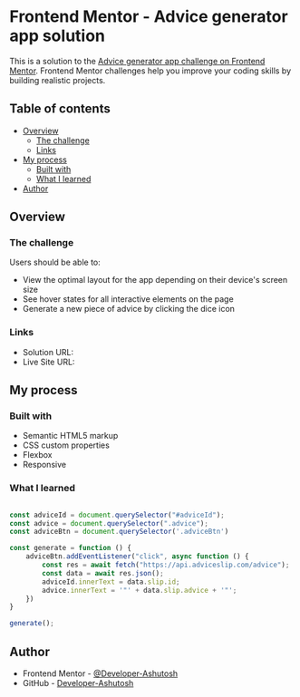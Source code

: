 # Frontend Mentor - Advice generator app solution

This is a solution to the [Advice generator app challenge on Frontend Mentor](https://www.frontendmentor.io/solutions/advice-generator-s8hbP5gNK2). Frontend Mentor challenges help you improve your coding skills by building realistic projects.

## Table of contents

- [Overview](#overview)
  - [The challenge](#the-challenge)
  - [Links](#links)
- [My process](#my-process)
  - [Built with](#built-with)
  - [What I learned](#what-i-learned)
- [Author](#author)

## Overview

### The challenge

Users should be able to:

- View the optimal layout for the app depending on their device's screen size
- See hover states for all interactive elements on the page
- Generate a new piece of advice by clicking the dice icon

### Links

- Solution URL: [](https://www.frontendmentor.io/solutions/advice-generator-s8hbP5gNK2)
- Live Site URL: [](https://developer-ashutosh.github.io/Advice-Generator/)

## My process

### Built with

- Semantic HTML5 markup
- CSS custom properties
- Flexbox
- Responsive

### What I learned

```js

const adviceId = document.querySelector("#adviceId");
const advice = document.querySelector(".advice");
const adviceBtn = document.querySelector('.adviceBtn')

const generate = function () {
    adviceBtn.addEventListener("click", async function () {
        const res = await fetch("https://api.adviceslip.com/advice");
        const data = await res.json();
        adviceId.innerText = data.slip.id;
        advice.innerText = '"' + data.slip.advice + '"';
    })
}

generate();

```

## Author

- Frontend Mentor - [@Developer-Ashutosh](https://www.frontendmentor.io/profile/Developer-Ashutosh)
- GitHub - [Developer-Ashutosh](https://github.com/Developer-Ashutosh)
